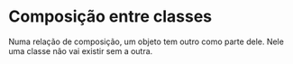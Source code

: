 # Composição entre classes

Numa relação de composição, um objeto tem outro como parte dele. Nele uma classe não vai existir sem a outra.
